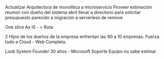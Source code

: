 Actualizar Arquitectura de monolitica a microservicio
Proveer estimación
reunion con dueño del sistema
abril llevar a directorio para solicitar presupuesto
parecido a migración a serverless de remove

One slice As IS - > Ruta 


2 Hijos de los dueños de la empresa enfrentan las 90 a 10 empresas.
Fuerza todo a Cloud - Web Completa.

Look System Founder 30 años - Microsoft
Soporte Equipo no sabe estimar 
